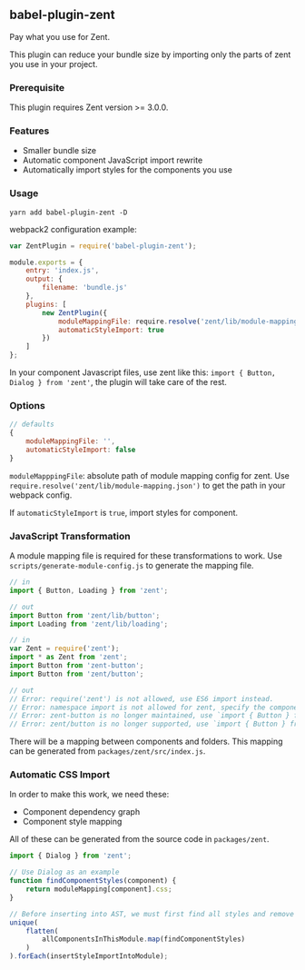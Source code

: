 ## babel-plugin-zent

Pay what you use for Zent.

This plugin can reduce your bundle size by importing only the parts of zent you use in your project.

### Prerequisite

This plugin requires Zent version >= 3.0.0.

### Features

- Smaller bundle size
- Automatic component JavaScript import rewrite
- Automatically import styles for the components you use

### Usage

`yarn add babel-plugin-zent -D`

webpack2 configuration example:

```js
var ZentPlugin = require('babel-plugin-zent');

module.exports = {
	entry: 'index.js',
	output: {
		filename: 'bundle.js'
	},
	plugins: [
		new ZentPlugin({
			moduleMappingFile: require.resolve('zent/lib/module-mapping.json'),
			automaticStyleImport: true
		})
	]
};
```

In your component Javascript files, use zent like this: `import { Button, Dialog } from 'zent'`, the plugin will take care of the rest.

### Options

```js
// defaults
{
	moduleMappingFile: '',
	automaticStyleImport: false
}
```

`moduleMapppingFile`: absolute path of module mapping config for zent. Use `require.resolve('zent/lib/module-mapping.json')` to get the path in your webpack config.

If `automaticStyleImport` is `true`, import styles for component.


### JavaScript Transformation

A module mapping file is required for these transformations to work. Use `scripts/generate-module-config.js` to generate the mapping file.

```js
// in
import { Button, Loading } from 'zent';

// out
import Button from 'zent/lib/button';
import Loading from 'zent/lib/loading';
```

```js
// in
var Zent = require('zent');
import * as Zent from 'zent';
import Button from 'zent-button';
import Button from 'zent/button';

// out
// Error: require('zent') is not allowed, use ES6 import instead.
// Error: namespace import is not allowed for zent, specify the components you need.
// Error: zent-button is no longer maintained, use `import { Button } from 'zent'` instead.
// Error: zent/button is no longer supported, use `import { Button } from 'zent'` instead.
```

There will be a mapping between components and folders. This mapping can be generated from `packages/zent/src/index.js`.

### Automatic CSS Import

In order to make this work, we need these:

- Component dependency graph
- Component style mapping

All of these can be generated from the source code in `packages/zent`.

```js
import { Dialog } from 'zent';
```

```js
// Use Dialog as an example
function findComponentStyles(component) {
	return moduleMapping[component].css;
}

// Before inserting into AST, we must first find all styles and remove duplicates.
unique(
	flatten(
		allComponentsInThisModule.map(findComponentStyles)
	)
).forEach(insertStyleImportIntoModule);
```
